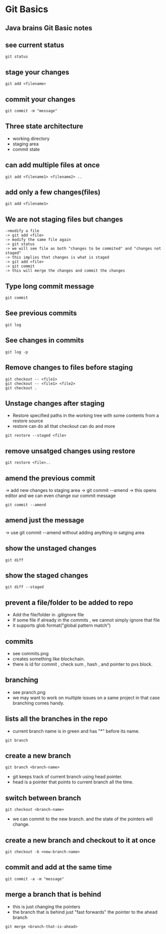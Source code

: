 # Git Basics

## Java brains Git Basic notes

## see current status 
```
git status
```

## stage your changes
```git:
git add <filename>
```

## commit your changes
```
git commit -m "message"
```

## Three state architecture 

* working directory 
* staging area
* commit state

## can add multiple files at once 
```
git add <filename1> <filename2> ..
```

## add only a few changes(files)
```
git add <filename1>
```

## We are not staging files but changes
    ->modify a file 
    -> git add <file> 
    -> modify the same file again 
    -> git status 
    -> we will see file as both "changes to be commited" and "changes not staged"  
    -> this implies that changes is what is staged 
    -> git add <file> 
    -> git commit 
    -> this will merge the changes and commit the changes

## Type long commit message
```
git commit
```

## See previous commits
```
git log
```

## See changes in commits
```
git log -p
```

## Remove changes to files before staging 
```
git checkout -- <file1>
git checkout -- <file1> <file2>
git checkout .
```

## Unstage changes after staging 
* Restore specified paths in the working tree with some contents from a restore source
* restore can do all that checkout can do and more
```
git restore --staged <file>
```

## remove unsatged changes using restore
```
git restore <file>..
```

## amend the previous commit 
-> add new changes to staging area
-> git commit --amend
-> this opens editor and we can even change our commit message
```
git commit --amend
```

## amend just the message
-> use git commit --amend without adding anything in satging area

## show the unstaged changes 
```
git diff
```

## show the staged changes 
```
git diff --staged
```

## prevent a file/folder to be added to repo
* Add the file/folder in .gitignore file
* If some file if already in the commits , we cannot simply ignore that file
* it supports glob format("global pattern match")

## commits
* see commits.png
* creates something like blockchain.
* there is id for commit , check sum , hash , and pointer to pvs block.

## branching 
* see pranch.png
* we may want to work on multiple issues on a same project in that case branching comes handy.

## lists all the branches in the repo
* current branch name is in green and has "*" before its name.
```
git branch
```

## create a new branch 
```
git branch <branch-name>
```

* git keeps track of current branch using head pointer.
* head is a pointer that points to current branch all the time.

## switch between branch 
```
git checkout <branch-name>
```
* we can commit to the new branch. and the state of the pointers will change.


## create a new branch and checkout to it at once
```
git checkout -b <new-branch-name>
```

## commit and add at the same time 
```
git commit -a -m "message"
```

## merge a branch that is behind
* this is just changing the pointers
* the branch that is behind just "fast forwards" the pointer to the ahead branch
```
git merge <branch-that-is-ahead>
```
